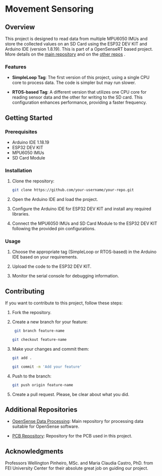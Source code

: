 # Movement Sensoring

## Overview

This project is designed to read data from multiple MPU6050 IMUs and store the collected values on an SD Card using the ESP32 DEV KIT and Arduino IDE (version 1.8.19).
This is part of a OpenSenseRT based project. More details on the [main repository](https://github.com/Xuxxus/CodigoKalman) and on the [other repos](#Additional-Repositories) .

### Features

- **SimpleLoop Tag**: The first version of this project, using a single CPU core to process data. The code is simpler but may run slower.

- **RTOS-based Tag**: A different version that utilizes one CPU core for reading sensor data and the other for writing to the SD card. This configuration enhances performance, providing a faster frequency.

## Getting Started

### Prerequisites

- Arduino IDE 1.18.19
- ESP32 DEV KIT
- MPU6050 IMUs
- SD Card Module

### Installation

1. Clone the repository:

   ```bash
   git clone https://github.com/your-username/your-repo.git

2. Open the Arduino IDE and load the project.

3. Configure the Arduino IDE for ESP32 DEV KIT and install any required libraries.

4. Connect the MPU6050 IMUs and SD Card Module to the ESP32 DEV KIT following the provided pin configurations.

### Usage

1. Choose the appropriate tag (SimpleLoop or RTOS-based) in the Arduino IDE based on your requirements.

2. Upload the code to the ESP32 DEV KIT.

3. Monitor the serial console for debugging information.

## Contributing

If you want to contribute to this project, follow these steps:

1. Fork the repository.

2. Create a new branch for your feature:
   
   ```bash
    git branch feature-name
   ```
    ```bash
    git checkout feature-name

4. Make your changes and commit them:
   ```bash
   git add .
   ```
    ```bash
    git commit -m 'Add your feature'

6. Push to the branch:

    ```bash
    git push origin feature-name

7. Create a pull request. Please, be clear about what you did.

## Additional Repositories

* [OpenSense Data Processing](https://github.com/Xuxxus/CodigoKalman): Main repository for processing data suitable for OpenSense software.

* [PCB Repository](https://github.com/Xuxxus/ConnectionBoard): Repository for the PCB used in this project.

## Acknowledgments

Professors Wellington Pinheiro, MSc. and Maria Claudia Castro, PhD. from FEI University Center for their absolute great job on guiding our project. 
